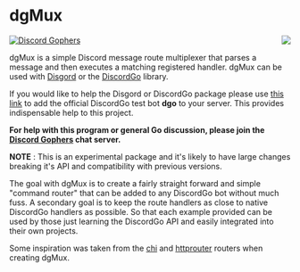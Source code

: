 # dgMux 
[![Discord Gophers](https://img.shields.io/badge/Discord%20Gophers-%23info-blue.svg)](https://discord.gg/0f1SbxBZjYq9jLBk)
<img align="right" src="https://raw.githubusercontent.com/wiki/bwmarrin/disgord/images/gourd.jpg">

dgMux is a simple Discord message route multiplexer that parses a message and 
then executes a matching registered handler. dgMux can be used with 
[Disgord](https://github.com/bwmarrin/disgord) or the 
[DiscordGo](https://github.com/bwmarrin/discordgo) library.

If you would like to help the Disgord or DiscordGo package please use 
[this link](https://discordapp.com/oauth2/authorize?client_id=173113690092994561&scope=bot)
to add the official DiscordGo test bot **dgo** to your server. This provides 
indispensable help to this project.

**For help with this program or general Go discussion, please join the [Discord 
Gophers](https://discord.gg/0f1SbxBZjYq9jLBk) chat server.**

**NOTE** : This is an experimental package and it's likely to have large changes
breaking it's API and compatibility with previous versions.

The goal with dgMux is to create a fairly straight forward and simple 
"command router" that can be added to any DiscordGo bot without much fuss. A 
secondary goal is to keep the route handlers as close to native DiscordGo 
handlers as possible.  So that each example provided can be used by those
just learning the DiscordGo API and easily integrated into their own projects.

Some inspiration was taken from the [chi](https://github.com/go-chi/chi) 
and [httprouter](https://github.com/julienschmidt/httprouter) routers when 
creating dgMux.
